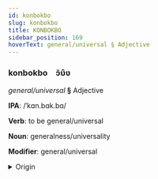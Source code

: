```yaml
---
id: konbokbo
slug: konbokbo
title: KONBOKBO
sidebar_position: 169
hoverText: general/universal § Adjective
---
```


### konbokbo&emsp;<span kind="abugida">ɔ̃ʋ̑ʋ</span>

*general/universal* **§** Adjective

**IPA**: /ˈkɑn.bɑk.bɑ/

**Verb**: to be general/universal

**Noun**: generalness/universality

**Modifier**: general/universal

<details>
    <summary>Origin</summary>
    Khoirao kampakpa /kampakpa/<br/>
    <em>Sino-Tibetan Language Family</em>
</details>